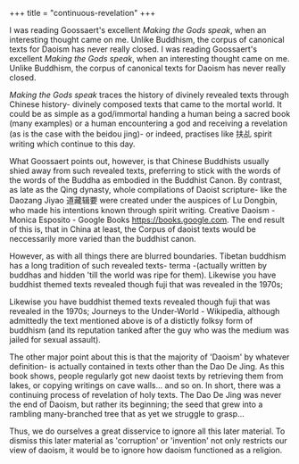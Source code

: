 +++
title = "continuous-revelation"
+++


I was reading Goossaert's excellent _Making the Gods speak_, when an interesting thought came on me. Unlike Buddhism, the corpus of canonical texts for Daoism has never really closed. I was reading Goossaert's excellent _Making the Gods speak_, when an interesting thought came on me. Unlike Buddhism, the corpus of canonical texts for Daoism has never really closed.

_Making the Gods speak_ traces the history of divinely revealed texts through Chinese history- divinely composed texts that came to the mortal world. It could be as simple as a god/immortal handing a human being a sacred book (many examples) or a human encountering a god and receiving a revelation (as is the case with the beidou jing)- or indeed, practises like 扶乩 spirit writing which continue to this day.

What Goossaert points out, however, is that Chinese Buddhists usually shied away from such revealed texts, preferring to stick with the words of the words of the Buddha as embodied in the Buddhist Canon. By contrast, as late as the Qing dynasty, whole compilations of Daoist scripture- like the Daozang Jiyao 道藏辑要 were created under the auspices of Lu Dongbin, who made his intentions known through spirit writing. Creative Daoism - Monica Esposito - Google Books https://books.google.com. The end result of this is, that in China at least, the Corpus of daoist texts would be neccessarily more varied than the buddhist canon.

However, as with all things there are blurred boundaries. Tibetan buddhism has a long tradition of such revealed texts- terma   -(actually written by buddhas and hidden 'till the world was ripe for them). Likewise you have buddhist themed texts revealed though fuji that was revealed in the 1970s;

Likewise you have buddhist themed texts revealed though fuji that was revealed in the 1970s; Journeys to the Under-World - Wikipedia, although admittedly the text mentioned above is of a distictly folksy form of buddhism (and its reputation tanked after the guy who was the medium was jailed for sexual assault).

The other major point about this is that the majority of 'Daoism' by whatever definition- is actually contained in texts other than the Dao De Jing. As this book shows, people regularly got new daoist texts by retrieving them from lakes, or copying writings on cave walls... and so on. In short, there was a continuing process of revelation of holy texts. The Dao De Jing was never the end of Daoism, but rather its beginning; the seed that grew into a rambling many-branched tree that as yet we struggle to grasp...

Thus, we do ourselves a great disservice to ignore all this later material. To dismiss this later material as 'corruption' or 'invention' not only restricts our view of  daoism, it would be to ignore how daoism functioned as a religion.